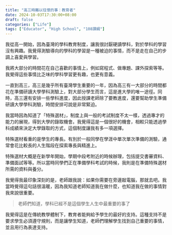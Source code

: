 ```yaml
---
title: "高三時難以往懷的事：教育者"
date: 2024-10-03T17:30:00+08:00
draft: false
categories: ["Life"]
tags: ["Educator", "High School", "108課綱"]
---
```


我從高一開始，因為臺灣的學科教育制度，讓我很討厭硬讀學科，對於學科的學習沒有興趣。我覺得測驗導向的學科的學習是一種被迫的事情，而不是走在自己的步調上喜愛與學習。

我將大部分的時間花在自己喜歡的事情上，例如寫程式、做專題、課外探索等等。我覺得這些事情比乏味的學科學習更有趣，也更有意義。

一直到高三，高三是幾乎所有臺灣學生重要的一年，因為高三有一大部分的時間都花在準備研讀大學學科測驗上，對大部分學生而言，這是進大學的唯一途徑。同時，高三還有安排一些學科進度，因此授課老師除了要教進度，還要幫助學生準備研讀大學學科測驗，時間安排可說是非常緊迫。

我當時因為知道了「特殊選材」，制度上與一般的考試制度不太一樣，透過專才的能力的展現，得到大學的錄取機會。我覺得這是一個很好的機會，相較只能透過學科成績來決定大學錄取的方式，這個制度讓我有多一項選擇。

特殊選材看重的是學生的專長。有別於一般同學在學涯中單次單次準備的測驗，通常會花比較長的人生階段在探索專長與精進上。

特殊選材大概是在新學年開始，學期中段考附近的時候辦理，包括提交書審資料、準備面試等等。所以當時同學們正在準備學科考試的時候，我則是在準備特殊選材所需的資料與養分。

我覺得我最印象深刻的是，老師跟我說：如果你需要在旁邊敲電腦，那就去吧。我當時覺得這句話很溫暖，因為我知道老師知道我在做什麼，也知道我在做的事情對我來說很重要。

> 老師們知道，學科已經不是這個學生人生中最重要的事了

我覺得這是在傳統教學體制下，教育者能夠給予學生的最好的支持。這種支持不是要求學生必須遵守規則，而是讓學生知道，老師們理解學生找到自己重要的事情，並且用行為表達支持。
